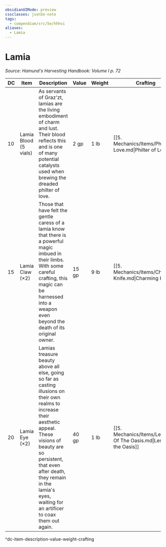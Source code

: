 ```yaml
---
obsidianUIMode: preview
cssclasses: json5e-note
tags:
  - compendium/src/5e/hhhvi
aliases:
  - Lamia
---
```

# Lamia
*Source: Hamund's Harvesting Handbook: Volume I p. 72* 

| DC | Item | Description | Value | Weight | Crafting |
|----|------|-------------|-------|--------|----------|
| 10 | Lamia Blood (5 vials) | As servants of Graz'zt, lamias are the living embodiment of charm and lust. Their blood reflects this and is one of many potential catalysts used when brewing the dreaded philter of love. | 2 gp | 1 lb | [[5. Mechanics/Items/Philter Of Love.md\|Philter of Love]] |
| 15 | Lamia Claw (×2) | Those that have felt the gentle caress of a lamia know that there is a powerful magic imbued in their limbs. With some careful crafting, this magic can be harnessed into a weapon even beyond the death of its original owner. | 15 gp | 9 lb | [[5. Mechanics/Items/Charming Knife.md\|Charming Knife]] |
| 20 | Lamia Eye (×2) | Lamias treasure beauty above all else, going so far as casting illusions on their own realms to increase their aesthetic appeal. These visions of beauty are so persistent, that even after death, they remain in the lamia's eyes, waiting for an artificer to coax them out again. | 40 gp | 1 lb | [[5. Mechanics/Items/Lenses Of The Oasis.md\|Lenses of the Oasis]] |
^dc-item-description-value-weight-crafting
